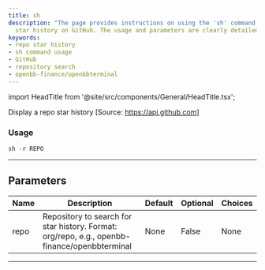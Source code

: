 ```yaml
---
title: sh
description: "The page provides instructions on using the 'sh' command to view a repository's"
  star history on GitHub. The usage and parameters are clearly detailed.
keywords:
- repo star history
- sh command usage
- GitHub
- repository search
- openbb-finance/openbbterminal
---
```


import HeadTitle from '@site/src/components/General/HeadTitle.tsx';

<HeadTitle title="alt/oss/sh - Reference | OpenBB Terminal Docs" />

Display a repo star history [Source: https://api.github.com]

### Usage

```python
sh -r REPO
```

---

## Parameters

| Name | Description | Default | Optional | Choices |
| ---- | ----------- | ------- | -------- | ------- |
| repo | Repository to search for star history. Format: org/repo, e.g., openbb-finance/openbbterminal | None | False | None |

---
